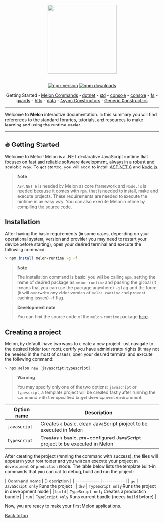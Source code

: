 <div align="center">
  <img align="center" width="225" src="https://i.imgur.com/guuToyf.png">
</div>

<br>

<div id="no-view" align="center">

  [![npm version](https://badgen.net/npm/v/melon-runtime/)](https://www.npmjs.com/package/melon-runtime)
  [![npm downloads](https://badgen.net/npm/dm/melon-runtime)](https://www.npmjs.com/package/melon-runtime)

  Getting Started - [Melon Commands](./MelonCommands.md) - [dotnet](./modules/dotnet.md) - [std](./modules/std.md) - [console](./modules/consle.md) - [console](./modules/consle.md) - [fs](./modules/fs.md) - [guards](./modules/guards.md) - [http](./modules/http.md) - [data](./modules/data.md) - [Async Constructors](./modules/AsyncConstructors.md) - [Generic Constructors](./modules/GenericConstructors.md)
  
</div>

<hr>

Welcome to **Melon** interactive documentation. In this summary you will find references to the standard libraries, tutorials, and resources to make learning and using the runtime easier.

<hr>

## 🔥 Getting Started

Welcome to Melon! Melon is a .NET declarative JavaScript runtime that focuses on fast and reliable software development, always in a robust and scalable way. To get started, you will need to install [ASP.NET 6](https://dotnet.microsoft.com/en-us/download/dotnet/6.0) and [Node.js](https://nodejs.org/en/).

> **Note**
> 
> `ASP.NET 6` is needed by Melon as core framework and `Node.js` is needed because it comes with `npm`, 
> that is needed to install, make and execute projects. These requirements are needed to execute the runtime
> in an easy way. You can also execute Melon runtime by compiling the source code.

## Installation

After having the basic requirements (in some cases, depending on your operational system, version and provider you may need to restart your device before starting), open your desired terminal and execute the following command:

```bash
> npm install melon-runtime -g -f
```

> **Note**
> 
> The installation command is basic: you will be calling `npm`, setting the name of desired package as `melon-runtime` and passing 
> the global (it means that you can use the package anywhere) `-g` flag and the force (it will overwrite any older version of 
> `melon-runtime` and prevent caching issues) `-f` flag.

> **Development note**
> 
> You can find the source code of the `melon-runtime` package [here](../melon-runtime/).


## Creating a project

Melon, by default, have two ways to create a new project: just navigate to the desired folder (our root), certify you have administrator rights (it may not be needed in the most of cases), open your desired terminal and execute the following command:

```bash
> npx melon new [javascript|typescript]
```

> **Warning**
> 
> You may specify only one of the two options: `javascript` or `typescript`, a template project will be created fastly
> after running the command with the specified target development environment.

| Option name | Description |
| ------------ | ----------- |
| `javascript` | Creates a basic, clean JavaScript project to be executed in Melon |
| `typescript` | Creates a basic, pre-configured JavaScript project to be executed in Melon |

After creating the project (running the command with success), the files will appear in your root folder and you will can execute your project in `development` or `production` mode. The table below lists the template built-in commands that you can call to debug, build and run the project:

| Command name | D
escription |
| ------------ | ----------- |
| `go` | `JavaScript only` Runs the project |
| `dev` | `TypeScript only` Runs the project in development mode |
| `build` | `TypeScript only` Creates a production bundle |
| `run` | `TypeScript only` Runs current bundle (needs `build` before) |

Now, you are ready to make your first Melon applications. 

[Back to top](#)
